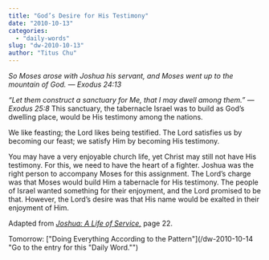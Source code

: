 ```yaml
---
title: "God’s Desire for His Testimony"
date: "2010-10-13"
categories: 
  - "daily-words"
slug: "dw-2010-10-13"
author: "Titus Chu"
---
```


_So Moses arose with Joshua his servant, and Moses went up to the mountain of God. — Exodus 24:13_

_“Let them construct a sanctuary for Me, that I may dwell among them.” — Exodus 25:8_ This sanctuary, the tabernacle Israel was to build as God’s dwelling place, would be His testimony among the nations.

We like feasting; the Lord likes being testified. The Lord satisfies us by becoming our feast; we satisfy Him by becoming His testimony.

You may have a very enjoyable church life, yet Christ may still not have His testimony. For this, we need to have the heart of a fighter. Joshua was the right person to accompany Moses for this assignment. The Lord’s charge was that Moses would build Him a tabernacle for His testimony. The people of Israel wanted something for their enjoyment, and the Lord promised to be that. However, the Lord’s desire was that His name would be exalted in their enjoyment of Him.

Adapted from _[Joshua: A Life of Service](/book-joshua/ "Go to the listing for this book.")[,](/book-journey/ "Go to the listing for this book.")_ page 22.

Tomorrow: ["Doing Everything According to the Pattern"](/dw-2010-10-14 "Go to the entry for this "Daily Word."")
